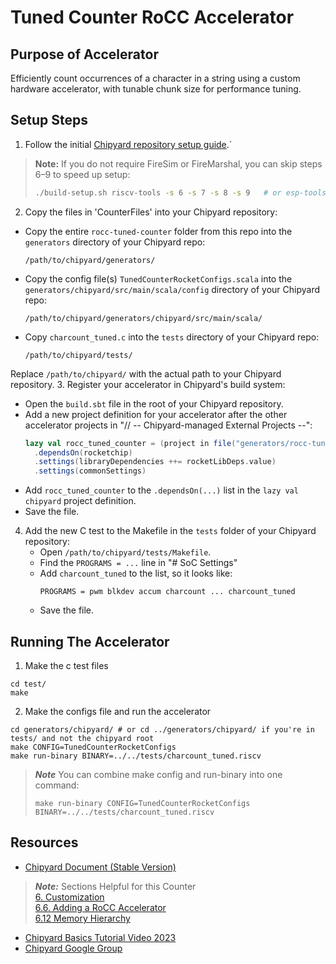 # Tuned Counter RoCC Accelerator 

## Purpose of Accelerator

Efficiently count occurrences of a character in a string using a custom hardware accelerator, with tunable chunk size for performance tuning.

## Setup Steps

1. Follow the initial [Chipyard repository setup guide](https://chipyard.readthedocs.io/en/stable/Chipyard-Basics/Initial-Repo-Setup.html).`
> **Note:** If you do not require FireSim or FireMarshal, you can skip steps 6–9 to speed up setup:
>
> ```sh
> ./build-setup.sh riscv-tools -s 6 -s 7 -s 8 -s 9   # or esp-tools -s 6 -s 7 -s 8 -s 9
> ```
2. Copy the files in 'CounterFiles' into your Chipyard repository:
  - Copy the entire `rocc-tuned-counter` folder from this repo into the `generators` directory of your Chipyard repo:
      ```
      /path/to/chipyard/generators/
      ```
  - Copy the config file(s) `TunedCounterRocketConfigs.scala` into the `generators/chipyard/src/main/scala/config` directory of your Chipyard repo:
      ```
      /path/to/chipyard/generators/chipyard/src/main/scala/
      ```
  - Copy `charcount_tuned.c` into the `tests` directory of your Chipyard repo:
      ```
      /path/to/chipyard/tests/
      ```
  Replace `/path/to/chipyard/` with the actual path to your Chipyard repository.
3. Register your accelerator in Chipyard's build system:
   - Open the `build.sbt` file in the root of your Chipyard repository.
   - Add a new project definition for your accelerator after the other accelerator projects in "// -- Chipyard-managed External Projects --":
     ```scala
     lazy val rocc_tuned_counter = (project in file("generators/rocc-tuned-counter"))
       .dependsOn(rocketchip)
       .settings(libraryDependencies ++= rocketLibDeps.value)
       .settings(commonSettings)
     ```
   - Add `rocc_tuned_counter` to the `.dependsOn(...)` list in the `lazy val chipyard` project definition.
   - Save the file.
4. Add the new C test to the Makefile in the `tests` folder of your Chipyard repository:
   - Open `/path/to/chipyard/tests/Makefile`.
   - Find the `PROGRAMS = ...` line in "# SoC Settings"
   - Add `charcount_tuned` to the list, so it looks like:
     ```
     PROGRAMS = pwm blkdev accum charcount ... charcount_tuned
     ```
   - Save the file.

## Running The Accelerator
1. Make the c test files
```
cd test/
make
```
2. Make the configs file and run the accelerator
```
cd generators/chipyard/ # or cd ../generators/chipyard/ if you're in tests/ and not the chipyard root
make CONFIG=TunedCounterRocketConfigs
make run-binary BINARY=../../tests/charcount_tuned.riscv
``` 
> ***Note*** You can combine make config and run-binary into one command: 
> ```
> make run-binary CONFIG=TunedCounterRocketConfigs BINARY=../../tests/charcount_tuned.riscv
> ```

## Resources
- [Chipyard Document (Stable Version)](https://chipyard.readthedocs.io/en/stable/index.html)
> ***Note:*** Sections Helpful for this Counter<br>
> [6. Customization](https://chipyard.readthedocs.io/en/stable/Customization/index.html)<br>
> [6.6. Adding a RoCC Accelerator](https://chipyard.readthedocs.io/en/stable/Customization/RoCC-Accelerators.html)<br>
> [6.12 Memory Hierarchy](https://chipyard.readthedocs.io/en/stable/Customization/Memory-Hierarchy.html)
- [Chipyard Basics Tutorial Video 2023](https://m.youtube.com/watch?v=EXbs5VSv19c)
- [Chipyard Google Group](https://groups.google.com/u/2/g/chipyard)